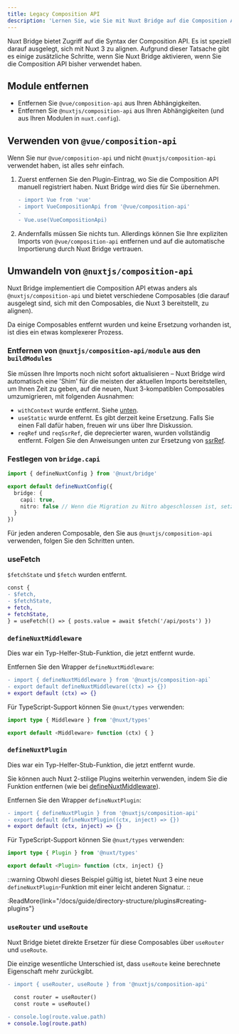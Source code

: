 ```yaml
---
title: Legacy Composition API
description: 'Lernen Sie, wie Sie mit Nuxt Bridge auf die Composition API umwandeln.'
---
```


Nuxt Bridge bietet Zugriff auf die Syntax der Composition API. Es ist speziell darauf ausgelegt, sich mit Nuxt 3 zu alignen. Aufgrund dieser Tatsache gibt es einige zusätzliche Schritte, wenn Sie Nuxt Bridge aktivieren, wenn Sie die Composition API bisher verwendet haben.

## Module entfernen

- Entfernen Sie `@vue/composition-api` aus Ihren Abhängigkeiten.
- Entfernen Sie `@nuxtjs/composition-api` aus Ihren Abhängigkeiten (und aus Ihren Modulen in `nuxt.config`).

## Verwenden von `@vue/composition-api`

Wenn Sie nur `@vue/composition-api` und nicht `@nuxtjs/composition-api` verwendet haben, ist alles sehr einfach.

1. Zuerst entfernen Sie den Plugin-Eintrag, wo Sie die Composition API manuell registriert haben. Nuxt Bridge wird dies für Sie übernehmen.

   ```diff
   - import Vue from 'vue'
   - import VueCompositionApi from '@vue/composition-api'
   -
   - Vue.use(VueCompositionApi)
   ```

2. Andernfalls müssen Sie nichts tun. Allerdings können Sie Ihre expliziten Imports von `@vue/composition-api` entfernen und auf die automatische Importierung durch Nuxt Bridge vertrauen.

## Umwandeln von `@nuxtjs/composition-api`

Nuxt Bridge implementiert die Composition API etwas anders als `@nuxtjs/composition-api` und bietet verschiedene Composables (die darauf ausgelegt sind, sich mit den Composables, die Nuxt 3 bereitstellt, zu alignen).

Da einige Composables entfernt wurden und keine Ersetzung vorhanden ist, ist dies ein etwas komplexerer Prozess.

### Entfernen von `@nuxtjs/composition-api/module` aus den `buildModules`

Sie müssen Ihre Imports noch nicht sofort aktualisieren – Nuxt Bridge wird automatisch eine 'Shim' für die meisten der aktuellen Imports bereitstellen, um Ihnen Zeit zu geben, auf die neuen, Nuxt 3-kompatiblen Composables umzumigrieren, mit folgenden Ausnahmen:

- `withContext` wurde entfernt. Siehe [unten](/docs/bridge/nuxt3-compatible-api#usecontext-und-withcontext).
- `useStatic` wurde entfernt. Es gibt derzeit keine Ersetzung. Falls Sie einen Fall dafür haben, freuen wir uns über Ihre Diskussion.
- `reqRef` und `reqSsrRef`, die deprecierter waren, wurden vollständig entfernt. Folgen Sie den Anweisungen unten zur Ersetzung von [ssrRef](/docs/bridge/nuxt3-compatible-api#ssrref-und-shallowssrref).

### Festlegen von `bridge.capi`

```ts
import { defineNuxtConfig } from '@nuxt/bridge'

export default defineNuxtConfig({
  bridge: {
    capi: true,
    nitro: false // Wenn die Migration zu Nitro abgeschlossen ist, setzen Sie dies auf true
  }
})
```

Für jeden anderen Composable, den Sie aus `@nuxtjs/composition-api` verwenden, folgen Sie den Schritten unten.

### useFetch

`$fetchState` und `$fetch` wurden entfernt.

```diff
const {
- $fetch,
- $fetchState,
+ fetch,
+ fetchState,
} = useFetch(() => { posts.value = await $fetch('/api/posts') })
```

### `defineNuxtMiddleware`

Dies war ein Typ-Helfer-Stub-Funktion, die jetzt entfernt wurde.

Entfernen Sie den Wrapper `defineNuxtMiddleware`:

```diff
- import { defineNuxtMiddleware } from '@nuxtjs/composition-api`
- export default defineNuxtMiddleware((ctx) => {})
+ export default (ctx) => {}
```

Für TypeScript-Support können Sie `@nuxt/types` verwenden:

```ts
import type { Middleware } from '@nuxt/types'

export default <Middleware> function (ctx) { }
```

### `defineNuxtPlugin`

Dies war ein Typ-Helfer-Stub-Funktion, die jetzt entfernt wurde.

Sie können auch Nuxt 2-stilige Plugins weiterhin verwenden, indem Sie die Funktion entfernen (wie bei [defineNuxtMiddleware](#definenuxtmiddleware)).

Entfernen Sie den Wrapper `defineNuxtPlugin`:

```diff
- import { defineNuxtPlugin } from '@nuxtjs/composition-api'
- export default defineNuxtPlugin((ctx, inject) => {})
+ export default (ctx, inject) => {}
```

Für TypeScript-Support können Sie `@nuxt/types` verwenden:

```ts
import type { Plugin } from '@nuxt/types'

export default <Plugin> function (ctx, inject) {}
```

::warning
Obwohl dieses Beispiel gültig ist, bietet Nuxt 3 eine neue `defineNuxtPlugin`-Funktion mit einer leicht anderen Signatur.
::

:ReadMore{link="/docs/guide/directory-structure/plugins#creating-plugins"}

### `useRouter` und `useRoute`

Nuxt Bridge bietet direkte Ersetzer für diese Composables über `useRouter` und `useRoute`.

Die einzige wesentliche Unterschied ist, dass `useRoute` keine berechnete Eigenschaft mehr zurückgibt.

```diff
- import { useRouter, useRoute } from '@nuxtjs/composition-api'

  const router = useRouter()
  const route = useRoute()

- console.log(route.value.path)
+ console.log(route.path)
```